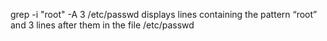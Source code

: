 grep -i "root" -A 3 /etc/passwd displays lines containing the pattern “root” and 3 lines after them in the file /etc/passwd
